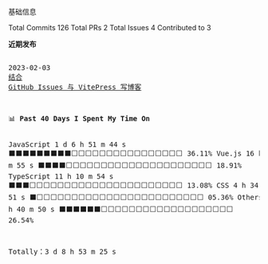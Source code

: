 <pre>
基础信息
</pre>

Total Commits 126
Total PRs 2
Total Issues 4
Contributed to 3

</pre>
<pre>
<strong>近期发布</strong>

2023-02-03 <a href="https://blog.152527.xyz/posts/1.html" target="_blank">结合 GitHub Issues 与 VitePress 写博客</a>

</pre>
<pre>
📊 <strong>Past 40 Days I Spent My Time On</strong>

JavaScript 1 d 6 h 51 m 44 s ⬛⬛⬛⬛⬛⬛⬛⬛⬛⬜⬜⬜⬜⬜⬜⬜⬜⬜⬜⬜⬜⬜⬜⬜⬜ 36.11%
Vue.js 16 h 9 m 55 s ⬛⬛⬛⬛⬜⬜⬜⬜⬜⬜⬜⬜⬜⬜⬜⬜⬜⬜⬜⬜⬜⬜⬜⬜⬜ 18.91%
TypeScript 11 h 10 m 54 s ⬛⬛⬛⬜⬜⬜⬜⬜⬜⬜⬜⬜⬜⬜⬜⬜⬜⬜⬜⬜⬜⬜⬜⬜⬜ 13.08%
CSS 4 h 34 m 51 s ⬛⬜⬜⬜⬜⬜⬜⬜⬜⬜⬜⬜⬜⬜⬜⬜⬜⬜⬜⬜⬜⬜⬜⬜⬜ 05.36%
Others 22 h 40 m 50 s ⬛⬛⬛⬛⬛⬛⬜⬜⬜⬜⬜⬜⬜⬜⬜⬜⬜⬜⬜⬜⬜⬜⬜⬜⬜ 26.54%

Totally：3 d 8 h 53 m 25 s

</pre>
